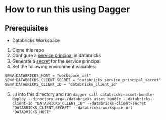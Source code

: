 # How to run this using Dagger

## Prerequisites

- Databricks Workspace

1. Clone this repo
2. Configure a [service principal](https://learn.microsoft.com/en-us/azure/databricks/dev-tools/auth/oauth-m2m#prerequisite-create-a-service-principal) in databricks
3. Generate a [secret](https://learn.microsoft.com/en-us/azure/databricks/dev-tools/auth/oauth-m2m#step-2-create-an-oauth-secret-for-a-service-principal) for the service principal
4. Set the following environment variables:

```pwsh
$ENV:DATABRICKS_HOST = "workspace_url"
$ENV:DATABRICKS_CLIENT_SECRET = "databricks_service_principal_secret"
$ENV:DATABRICKS_CLIENT_ID = "databricks_client_id"
```

5. `cd` into this directory and run `dagger call databricks-asset-bundle-deploy --directory_arg=./databricks_asset_bundle --databricks-client-id "DATABRICKS_CLIENT_ID" --databricks-client-secret "DATABRICKS_CLIENT_SECRET" --databricks-workspace-url "DATABRICKS_HOST"`

